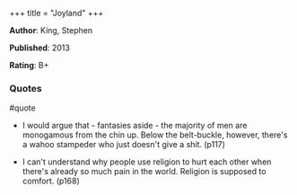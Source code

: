 +++
title = "Joyland"
+++



**Author**: King, Stephen

**Published**: 2013

**Rating**: B+



### Quotes

#quote



* I would argue that - fantasies aside - the majority of men are monogamous from the chin up. Below the belt-buckle, however, there's a wahoo stampeder who just doesn't give a shit.  (p117)

* I can't understand why people use religion to hurt each other when there's already so much pain in the world. Religion is supposed to comfort. (p168)


